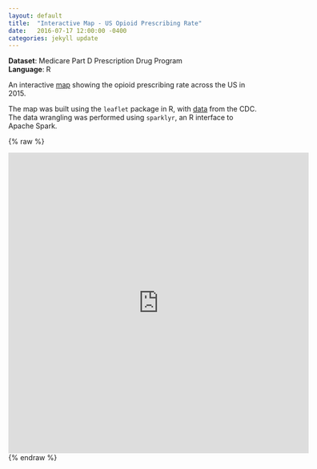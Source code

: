 ```yaml
---
layout: default
title:  "Interactive Map - US Opioid Prescribing Rate"
date:   2016-07-17 12:00:00 -0400
categories: jekyll update
---
```


**Dataset**: Medicare Part D Prescription Drug Program
<br/>
**Language**: R

An interactive <a href="https://github.com/katwang/Examples/blob/master/leafletmap.html">map</a> showing the opioid prescribing rate across the US in 2015.

The map was built using the <code>leaflet</code> package in R, with <a href="https://www.cms.gov/Research-Statistics-Data-and-Systems/Statistics-Trends-and-Reports/Medicare-Provider-Charge-Data">data</a> from the CDC. The data wrangling was performed using <code>sparklyr</code>, an R interface to Apache Spark.

{% raw %}
<iframe frameborder="no" border="0" marginwidth="0" marginheight="0" width="600" height="600" src="https://raw.githubusercontent.com/katwang/Examples/master/leafletmap.html"></iframe>
{% endraw %}